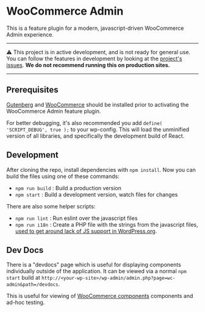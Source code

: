 # WooCommerce Admin

This is a feature plugin for a modern, javascript-driven WooCommerce Admin experience.

---

:warning: This project is in active development, and is not ready for general use. You can follow the features in development by looking at the [project's issues](https://github.com/woocommerce/woocommerce-admin/issues). **We do not recommend running this on production sites.**

---

## Prerequisites

[Gutenberg](https://wordpress.org/plugins/gutenberg/) and [WooCommerce](https://wordpress.org/plugins/woocommerce/) should be installed prior to activating the WooCommerce Admin feature plugin.

For better debugging, it's also recommended you add `define( 'SCRIPT_DEBUG', true );` to your wp-config. This will load the unminified version of all libraries, and specifically the development build of React.

## Development

After cloning the repo, install dependencies with `npm install`. Now you can build the files using one of these commands:

 - `npm run build` : Build a production version
 - `npm start` : Build a development version, watch files for changes

There are also some helper scripts:

 - `npm run lint` : Run eslint over the javascript files
 - `npm run i18n` : Create a PHP file with the strings from the javascript files, [used to get around lack of JS support in WordPress.org](https://github.com/WordPress/packages/tree/master/packages/i18n#build).

## Dev Docs

There is a "devdocs" page which is useful for displaying components individually outside of the application. It can be viewed via a normal `npm start` build at `http://<your-wp-site>/wp-admin/admin.php?page=wc-admin&path=/devdocs`.

This is useful for viewing of [WooCommerce components](https://woocommerce.github.io/woocommerce-admin/#/components/) components and ad-hoc testing.
